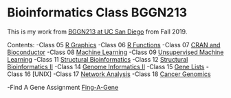 # Bioinformatics Class BGGN213
This is my work from [BGGN213 at UC San Diego](https://bioboot.github.io/bggn213_F19) from Fall 2019.

Contents:
-Class 05 [R Graphics](https://github.com/analineaguayo/BGGN213/blob/master/Class5markdown.md)
-Class 06 [R Functions](https://github.com/analineaguayo/BGGN213/blob/master/Class06_HandsOn%20copy/Class06_Homework_Aguayo.md)
-Class 07 [CRAN and Bioconductor](https://github.com/analineaguayo/BGGN213/blob/master/Class07.md)
-Class 08 [Machine Learning](https://github.com/analineaguayo/BGGN213/blob/master/Class08_20181025.md)
-Class 09 [Unsupervised Machine Learning](https://github.com/analineaguayo/BGGN213/blob/master/Class09_HandsOnWorksheet.md)
-Class 11 [Structural Bioinformatics](https://github.com/analineaguayo/BGGN213/blob/master/Class11_2.md)
-Class 12 [Structural Bioinformatics II](https://github.com/analineaguayo/BGGN213/blob/master/Class%2012/Class12_InClass_First.md)
-Class 14 [Genome Informatics II](https://github.com/analineaguayo/BGGN213/blob/master/Class14/Class14_HandsOn.md) 
-Class 15 [Gene Lists](https://github.com/analineaguayo/BGGN213/blob/master/Class15/Class15_InClassWkst.md)
-Class 16 [UNIX]
-Class 17 [Network Analysis](https://github.com/analineaguayo/BGGN213/blob/master/Class%2017/Class17_Pt2_20191120.md)
-Class 18 [Cancer Genomics](https://github.com/analineaguayo/BGGN213/blob/master/Class18-Handout-1.md)

-Find A Gene Assignment [Fing-A-Gene]()
